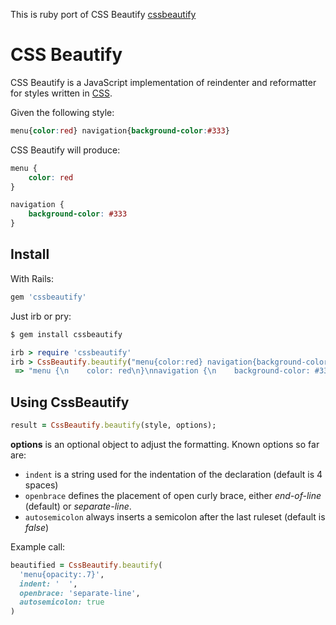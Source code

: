 This is ruby port of CSS Beautify [cssbeautify](https://github.com/senchalabs/cssbeautify)

# CSS Beautify #

CSS Beautify is a JavaScript implementation of reindenter and reformatter for styles written in [CSS](http://www.w3.org/Style/CSS/).

Given the following style:

```css
menu{color:red} navigation{background-color:#333}
```

CSS Beautify will produce:

```css
menu {
    color: red
}

navigation {
    background-color: #333
}
```

## Install

With Rails:

```ruby
gem 'cssbeautify'
```

Just irb or pry:

```ruby
$ gem install cssbeautify

irb > require 'cssbeautify'
irb > CssBeautify.beautify("menu{color:red} navigation{background-color:#333}")
 => "menu {\n    color: red\n}\nnavigation {\n    background-color: #333\n}"
```

## Using CssBeautify ##

```ruby
result = CssBeautify.beautify(style, options);
```

**options** is an optional object to adjust the formatting. Known options so far are:

  *  <code>indent</code> is a string used for the indentation of the declaration (default is 4 spaces)
  *  <code>openbrace</code> defines the placement of open curly brace, either *end-of-line* (default) or *separate-line*.
  *  <code>autosemicolon</code> always inserts a semicolon after the last ruleset (default is *false*)

Example call:

```ruby
beautified = CssBeautify.beautify(
  'menu{opacity:.7}', 
  indent: '  ', 
  openbrace: 'separate-line', 
  autosemicolon: true
)
```
